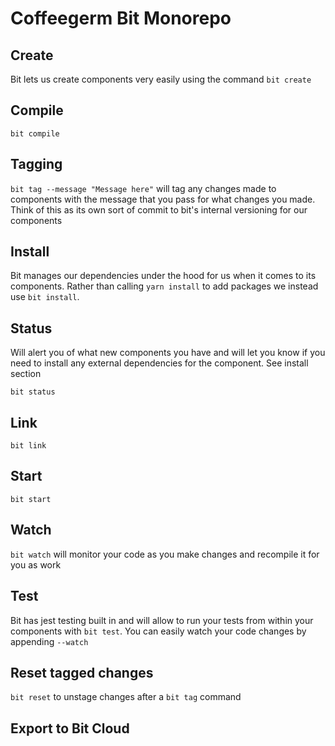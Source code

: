 # Coffeegerm Bit Monorepo

## Create

Bit lets us create components very easily using the command `bit create`

## Compile

`bit compile`

## Tagging

`bit tag --message "Message here"` will tag any changes made to components with the message that you pass for what changes you made. Think of this as its own sort of commit to bit's internal versioning for our components

## Install

Bit manages our dependencies under the hood for us when it comes to its components. Rather than calling `yarn install` to add packages we instead use `bit install`.

## Status

Will alert you of what new components you have and will let you know if you need to install any external dependencies for the component. See install section

`bit status`

## Link

`bit link`

## Start

`bit start`

## Watch

`bit watch` will monitor your code as you make changes and recompile it for you as work

## Test

Bit has jest testing built in and will allow to run your tests from within your components with `bit test`.
You can easily watch your code changes by appending `--watch`

## Reset tagged changes

`bit reset` to unstage changes after a `bit tag` command

## Export to Bit Cloud
